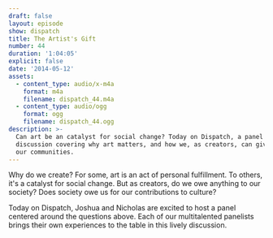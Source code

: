 ```yaml
---
draft: false
layout: episode
show: dispatch
title: The Artist's Gift
number: 44
duration: '1:04:05'
explicit: false
date: '2014-05-12'
assets:
  - content_type: audio/x-m4a
    format: m4a
    filename: dispatch_44.m4a
  - content_type: audio/ogg
    format: ogg
    filename: dispatch_44.ogg
description: >-
  Can art be an catalyst for social change? Today on Dispatch, a panel
  discussion covering why art matters, and how we, as creators, can give back to
  our communities.
---
```

Why do we create? For some, art is an act of personal fulfillment. To others, it's a catalyst for social change. But as creators, do we owe anything to our society? Does society owe us for our contributions to culture?

Today on Dispatch, Joshua and Nicholas are excited to host a panel centered around the questions above. Each of our multitalented panelists brings their own experiences to the table in this lively discussion.